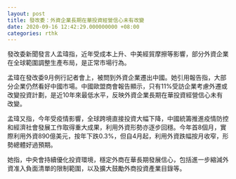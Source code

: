 ```yaml
---
layout: post
title: 發改委：外資企業長期在華投資經營信心未有改變
date: 2020-09-16 12:42:29.000000000 +08:00
categories: rthk
---
```


發改委新聞發言人孟瑋指，近年受成本上升、中美經貿摩擦等影響，部分外資企業在全球範圍調整生產布局，是正常市場行為。

孟瑋在發改委9月例行記者會上，被問到外資企業遷出中國。她引用報告指，大部分企業仍然看好中國市場。中國歐盟商會報告顯示，只有11%受訪企業考慮外遷或改變投資計劃，是近10年來最低水平，反映外資企業長期在華投資經營信心未有改變。

孟瑋又指，今年受疫情影響，全球跨境直接投資大幅下降，中國統籌推進疫情防控和經濟社會發展工作取得重大成果，利用外資形勢亦逐步回穩。今年首8個月，實際利用外資890億美元，按年下跌0.3%，但自4月起，利用外資跌幅按月收窄，形勢總體好過預期。

她指，中央會持續優化投資環境，穩定外商在華長期發展信心，包括進一步縮減外資准入負面清單的限制範圍，以及擴大鼓勵外商投資產業目錄等。

